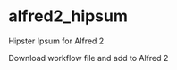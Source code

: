 alfred2_hipsum
==============

Hipster Ipsum for Alfred 2

Download workflow file and add to Alfred 2

